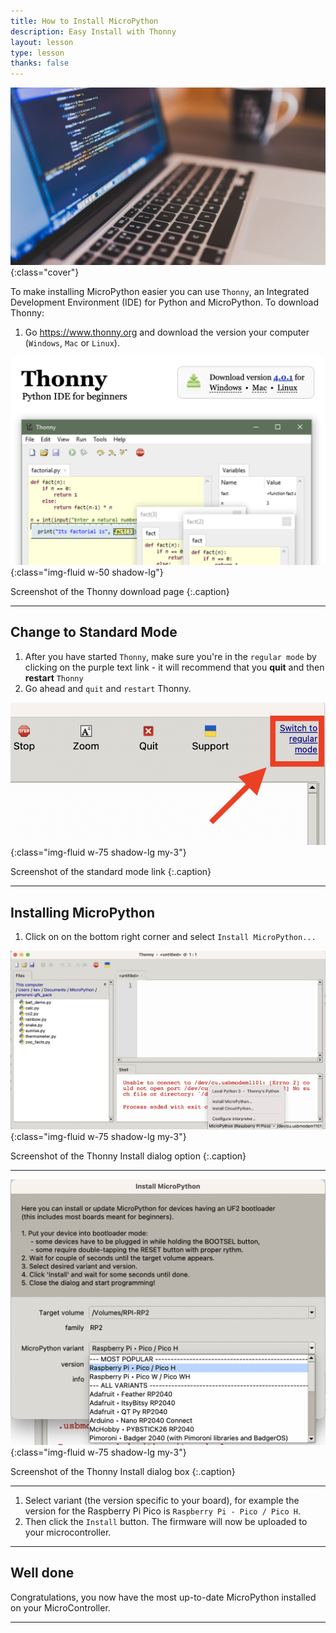 ```yaml
---
title: How to Install MicroPython 
description: Easy Install with Thonny
layout: lesson
type: lesson
thanks: false
---
```


![Cover photo of a laptop with code on it](assets/how_install.jpg){:class="cover"}

To make installing MicroPython easier you can use `Thonny`, an Integrated Development Environment (IDE) for Python and MicroPython. To download Thonny:

1. Go <https://www.thonny.org> and download the version your computer (`Windows`, `Mac` or `Linux`).

![Screenshot of the Thonny download page](assets/thonny.png){:class="img-fluid w-50 shadow-lg"}

Screenshot of the Thonny download page
{:.caption}

---

## Change to Standard Mode

1. After you have started `Thonny`, make sure you're in the `regular mode` by clicking on the purple text link - it will recommend that you **quit** and then **restart** `Thonny`
1. Go ahead and `quit` and `restart` Thonny.

![Screenshot of the standard mode link](assets/standard_mode.png){:class="img-fluid w-75 shadow-lg my-3"}

Screenshot of the standard mode link
{:.caption}

---

## Installing MicroPython

1. Click on on the bottom right corner and select `Install MicroPython...`

![Screenshot of the Thonny Install dialog option](assets/thonny_install.png){:class="img-fluid w-75 shadow-lg my-3"}

Screenshot of the Thonny Install dialog option
{:.caption}

---

![Screenshot of the Thonny Install dialog box](assets/install_dialog.png){:class="img-fluid w-75 shadow-lg my-3"}

Screenshot of the Thonny Install dialog box
{:.caption}

---

1. Select variant (the version specific to your board), for example the version for the Raspberry Pi Pico is `Raspberry Pi - Pico / Pico H`.
1. Then click the `Install` button. The firmware will now be uploaded to your microcontroller.

---

## Well done

Congratulations, you now have the most up-to-date MicroPython installed on your MicroController.

---
